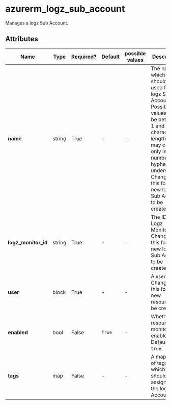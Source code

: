 # azurerm_logz_sub_account

Manages a logz Sub Account.

## Attributes

| Name | Type | Required? | Default  | possible values | Description |
| ---- | ---- | --------- | -------- | ----------- | ----------- |
| **name** | string | True | -  |  -  | The name which should be used for this logz Sub Account. Possible values must be between 1 and 32 characters in length and may contain only letters, numbers, hyphens and underscores. Changing this forces a new logz Sub Account to be created. | 
| **logz_monitor_id** | string | True | -  |  -  | The ID of the Logz Monitor. Changing this forces a new logz Sub Account to be created. | 
| **user** | block | True | -  |  -  | A `user` block. Changing this forces a new resource to be created. | 
| **enabled** | bool | False | `True`  |  -  | Whether the resource monitoring is enabled? Defaults to `true`. | 
| **tags** | map | False | -  |  -  | A mapping of tags which should be assigned to the logz Sub Account. | 

